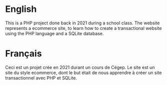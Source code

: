 # English
This is a PHP project done back in 2021 during a school class.
The website represents a ecommerce site, to learn how to create a transactional website using the PHP language and a SQLite database.

# Français
Ceci est un projet crée en 2021 durant un cours de Cégep.
Le site est un site du style ecommerce, dont le but était de nous apprendre à créer un site transactionnel avec PHP et SQLite.
